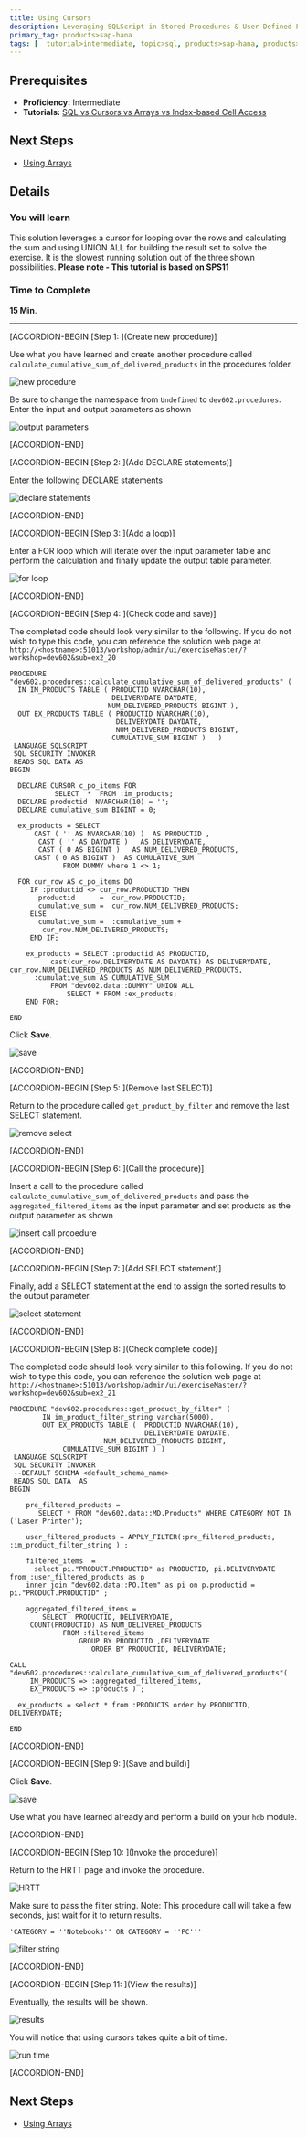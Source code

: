 ```yaml
---
title: Using Cursors
description: Leveraging SQLScript in Stored Procedures & User Defined Functions
primary_tag: products>sap-hana
tags: [  tutorial>intermediate, topic>sql, products>sap-hana, products>sap-hana\,-express-edition  ]
---
```

## Prerequisites  
- **Proficiency:** Intermediate
- **Tutorials:** [SQL vs Cursors vs Arrays vs Index-based Cell Access](http://www.sap.com/developer/tutorials/xsa-sqlscript-sql-cursor.html)

## Next Steps
- [Using Arrays](http://www.sap.com/developer/tutorials/xsa-sqlscript-usingarrays.html)

## Details
### You will learn  
This solution leverages a cursor for looping over the rows and calculating the sum and using UNION ALL for building the result set to solve the exercise. It is the slowest running solution out of the three shown possibilities.
**Please note - This tutorial is based on SPS11**

### Time to Complete
**15 Min**.

---


[ACCORDION-BEGIN [Step 1: ](Create new procedure)]

Use what you have learned and create another procedure called  `calculate_cumulative_sum_of_delivered_products` in the procedures folder.

![new procedure](1.png)

Be sure to change the namespace from `Undefined` to `dev602.procedures`. Enter the input and output parameters as shown

![output parameters](2.png)


[ACCORDION-END]

[ACCORDION-BEGIN [Step 2: ](Add DECLARE statements)]

Enter the following DECLARE statements

![declare statements](3.png)


[ACCORDION-END]

[ACCORDION-BEGIN [Step 3: ](Add a loop)]

Enter a FOR loop which will iterate over the input parameter table and perform the calculation and finally update the output table parameter.

![for loop](4.png)


[ACCORDION-END]

[ACCORDION-BEGIN [Step 4: ](Check code and save)]

The completed code should look very similar to the following. If you do not wish to type this code, you can reference the solution web page at `http://<hostname>:51013/workshop/admin/ui/exerciseMaster/?workshop=dev602&sub=ex2_20`

```
PROCEDURE "dev602.procedures::calculate_cumulative_sum_of_delivered_products" (  IN IM_PRODUCTS TABLE ( PRODUCTID NVARCHAR(10),                           DELIVERYDATE DAYDATE,                        NUM_DELIVERED_PRODUCTS BIGINT ),  OUT EX_PRODUCTS TABLE ( PRODUCTID NVARCHAR(10),                          DELIVERYDATE DAYDATE,                          NUM_DELIVERED_PRODUCTS BIGINT,                         CUMULATIVE_SUM BIGINT )   ) LANGUAGE SQLSCRIPT SQL SECURITY INVOKER READS SQL DATA ASBEGIN  DECLARE CURSOR c_po_items FOR           SELECT  *  FROM :im_products;  DECLARE productid  NVARCHAR(10) = '';  DECLARE cumulative_sum BIGINT = 0;  ex_products = SELECT      CAST ( '' AS NVARCHAR(10) )  AS PRODUCTID ,       CAST ( '' AS DAYDATE )   AS DELIVERYDATE,       CAST ( 0 AS BIGINT )   AS NUM_DELIVERED_PRODUCTS,      CAST ( 0 AS BIGINT )  AS CUMULATIVE_SUM             FROM DUMMY where 1 <> 1;  FOR cur_row AS c_po_items DO     IF :productid <> cur_row.PRODUCTID THEN       productid      =  cur_row.PRODUCTID;       cumulative_sum =  cur_row.NUM_DELIVERED_PRODUCTS;     ELSE       cumulative_sum =  :cumulative_sum +        cur_row.NUM_DELIVERED_PRODUCTS;     END IF;    ex_products = SELECT :productid AS PRODUCTID,          cast(cur_row.DELIVERYDATE AS DAYDATE) AS DELIVERYDATE,  cur_row.NUM_DELIVERED_PRODUCTS AS NUM_DELIVERED_PRODUCTS,      :cumulative_sum AS CUMULATIVE_SUM          FROM "dev602.data::DUMMY" UNION ALL              SELECT * FROM :ex_products;	END FOR;END
```


Click **Save**.  

![save](6.png)


[ACCORDION-END]

[ACCORDION-BEGIN [Step 5: ](Remove last SELECT)]

Return to the procedure called `get_product_by_filter` and remove the last SELECT statement.

![remove select](7.png)


[ACCORDION-END]

[ACCORDION-BEGIN [Step 6: ](Call the procedure)]

Insert a call to the procedure called `calculate_cumulative_sum_of_delivered_products` and pass the `aggregated_filtered_items` as the input parameter and set products as the output parameter as shown

![insert call prcoedure](8.png)


[ACCORDION-END]

[ACCORDION-BEGIN [Step 7: ](Add SELECT statement)]

Finally, add a SELECT statement at the end to assign the sorted results to the output parameter.

![select statement](9.png)


[ACCORDION-END]

[ACCORDION-BEGIN [Step 8: ](Check complete code)]

The completed code should look very similar to this following. If you do not wish to type this code, you can reference the solution web page at `http://<hostname>:51013/workshop/admin/ui/exerciseMaster/?workshop=dev602&sub=ex2_21`

```
PROCEDURE "dev602.procedures::get_product_by_filter" (        IN im_product_filter_string varchar(5000),        OUT EX_PRODUCTS TABLE (  PRODUCTID NVARCHAR(10),                                 DELIVERYDATE DAYDATE,                       NUM_DELIVERED_PRODUCTS BIGINT,             CUMULATIVE_SUM BIGINT ) ) LANGUAGE SQLSCRIPT SQL SECURITY INVOKER --DEFAULT SCHEMA <default_schema_name> READS SQL DATA  ASBEGIN	pre_filtered_products =       SELECT * FROM "dev602.data::MD.Products" WHERE CATEGORY NOT IN ('Laser Printer');	user_filtered_products = APPLY_FILTER(:pre_filtered_products, :im_product_filter_string ) ;	filtered_items  =      select pi."PRODUCT.PRODUCTID" as PRODUCTID, pi.DELIVERYDATE 	from :user_filtered_products as p    inner join "dev602.data::PO.Item" as pi on p.productid = pi."PRODUCT.PRODUCTID" ; 	aggregated_filtered_items =        SELECT  PRODUCTID, DELIVERYDATE,     COUNT(PRODUCTID) AS NUM_DELIVERED_PRODUCTS             FROM :filtered_items                 GROUP BY PRODUCTID ,DELIVERYDATE                    ORDER BY PRODUCTID, DELIVERYDATE;CALL "dev602.procedures::calculate_cumulative_sum_of_delivered_products"(     IM_PRODUCTS => :aggregated_filtered_items,     EX_PRODUCTS => :products ) ;  ex_products = select * from :PRODUCTS order by PRODUCTID, DELIVERYDATE;END
```


[ACCORDION-END]

[ACCORDION-BEGIN [Step 9: ](Save and build)]

Click **Save**.

![save](11.png)

Use what you have learned already and perform a build on your `hdb` module.


[ACCORDION-END]

[ACCORDION-BEGIN [Step 10: ](Invoke the procedure)]

Return to the HRTT page and invoke the procedure.

![HRTT](12.png)

Make sure to pass the filter string. Note: This procedure call will take a few seconds, just wait for it to return results.

```
'CATEGORY = ''Notebooks'' OR CATEGORY = ''PC'''
```

![filter string](13.png)


[ACCORDION-END]

[ACCORDION-BEGIN [Step 11: ](View the results)]

Eventually, the results will be shown.  

![results](14.png)

You will notice that using cursors takes quite a bit of time.

![run time](15.png)


[ACCORDION-END]



## Next Steps
- [Using Arrays](http://www.sap.com/developer/tutorials/xsa-sqlscript-usingarrays.html)
